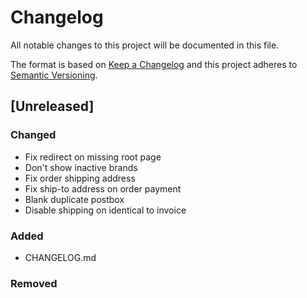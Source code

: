 # Changelog
All notable changes to this project will be documented in this file.

The format is based on [Keep a Changelog](http://keepachangelog.com/en/1.0.0/)
and this project adheres to [Semantic Versioning](http://semver.org/spec/v2.0.0.html).

## [Unreleased]
### Changed
- Fix redirect on missing root page
- Don't show inactive brands
- Fix order shipping address
- Fix ship-to address on order payment
- Blank duplicate postbox
- Disable shipping on identical to invoice

### Added
- CHANGELOG.md

### Removed
